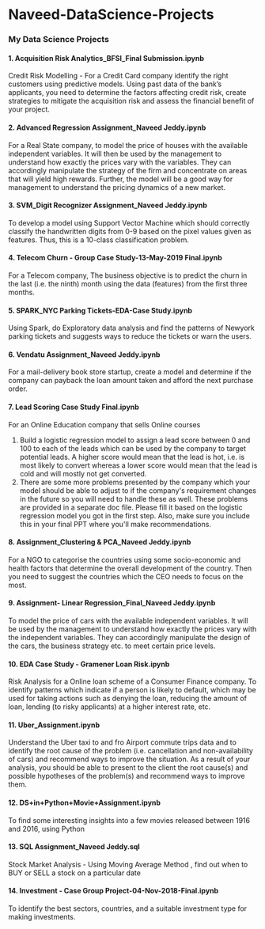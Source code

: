 # Naveed-DataScience-Projects
### My Data Science Projects
 
 ####  1. Acquisition Risk Analytics_BFSI_Final Submission.ipynb
 Credit Risk Modelling -  For a Credit Card company identify the right customers using predictive models. Using past data of the bank’s applicants, you need to determine the factors affecting credit risk, create strategies to mitigate the acquisition risk and assess the financial benefit of your project.  
 
 #### 2. Advanced Regression Assignment_Naveed Jeddy.ipynb
 For a Real State company, to model the price of houses with the available independent variables. It will then be used by the management to understand how exactly the prices vary with the variables. They can accordingly manipulate the strategy of the firm and concentrate on areas that will yield high rewards. Further, the model will be a good way for management to understand the pricing dynamics of a new market.
 
 #### 3. SVM_Digit Recognizer Assignment_Naveed Jeddy.ipynb
 To develop a model using Support Vector Machine which should correctly classify the handwritten digits from 0-9 based on the pixel values given as features. Thus, this is a 10-class classification problem. 
 
 
 #### 4. Telecom Churn - Group Case Study-13-May-2019 Final.ipynb
 For a Telecom company, The business objective is to predict the churn in the last (i.e. the ninth) month using the data (features) from the first three months.
 
 #### 5. SPARK_NYC Parking Tickets-EDA-Case Study.ipynb
 Using Spark, do Exploratory data analysis and find the patterns of Newyork parking tickets and suggests ways to reduce the tickets or warn the users.
 
 #### 6. Vendatu Assignment_Naveed Jeddy.ipynb
 For a mail-delivery book store startup, create a model and determine if the company can payback the loan amount taken and afford the next purchase order.
 
 #### 7. Lead Scoring Case Study Final.ipynb
 For an Online Education company that sells Online courses
 1. Build a logistic regression model to assign a lead score between 0 and 100 to each of the leads which can be used by the company to target potential leads. A higher score would mean that the lead is hot, i.e. is most likely to convert whereas a lower score would mean that the lead is cold and will mostly not get converted.
 2. There are some more problems presented by the company which your model should be able to adjust to if the company's requirement changes in the future so you will need to handle these as well. These problems are provided in a separate doc file. Please fill it based on the logistic regression model you got in the first step. Also, make sure you include this in your final PPT where you'll make recommendations.
 
 #### 8. Assignment_Clustering & PCA_Naveed Jeddy.ipynb
 For a NGO to categorise the countries using some socio-economic and health factors that determine the overall development of the country. Then you need to suggest the countries which the CEO needs to focus on the most. 
 
 #### 9. Assignment- Linear Regression_Final_Naveed Jeddy.ipynb
 To model the price of cars with the available independent variables. It will be used by the management to understand how exactly the prices vary with the independent variables. They can accordingly manipulate the design of the cars, the business strategy etc. to meet certain price levels.
 
 #### 10.	EDA Case Study - Gramener Loan Risk.ipynb
  Risk Analysis for a Online loan scheme of a Consumer Finance company. To identify patterns which indicate if a person is likely to default, which may be used for taking actions such as denying the loan, reducing the amount of loan, lending (to risky applicants) at a higher interest rate, etc.
 
 #### 11.	Uber_Assignment.ipynb
  Understand the Uber taxi to and fro Airport commute trips data and to identify the root cause of the problem (i.e.  cancellation and non-availability of cars) and recommend ways to improve the situation. As a result of your analysis, you should be able to present to the client the root cause(s) and possible hypotheses of the problem(s) and recommend ways to improve them. 
 
 #### 12. DS+in+Python+Movie+Assignment.ipynb
   To find some interesting insights into a few movies released between 1916 and 2016, using Python
   
 #### 13. SQL Assignment_Naveed Jeddy.sql
   Stock Market Analysis - Using Moving Average Method , find out when to BUY or SELL a stock on a particular date
   
 #### 14. Investment - Case Group Project-04-Nov-2018-Final.ipynb
   To identify the best sectors, countries, and a suitable investment type for making investments.
 
